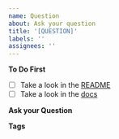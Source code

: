 ```yaml
---
name: Question
about: Ask your question
title: '[QUESTION]'
labels: ''
assignees: ''
---
```


**To Do First**

-   [ ] Take a look in the [README](https://github.com/libersys/react-hearly)
-   [ ] Take a look in the [docs](https://docs.hearly.io)

**Ask your Question**

<!--ask your question-->

**Tags**

<!--add some related tags to your question-->
